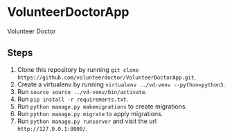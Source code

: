 # VolunteerDoctorApp

Volunteer Doctor

## Steps

1. Clone this repository by running `git clone https://github.com/volunteerdoctor/VolunteerDoctorApp.git`.
2. Create a virtualenv by running `virtualenv ../vd-venv --python=python3`.
3. Run `source source ../vd-venv/bin/activate`.
4. Run `pip install -r requirements.txt`.
5. Run `python manage.py makemigrations` to create migrations.
6. Run `python manage.py migrate` to apply migrations.
7. Run `python manage.py runserver` and visit the url `http://127.0.0.1:8000/`.
